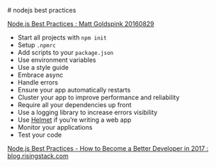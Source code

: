 # nodejs best practices

[Node.js Best Practices : Matt Goldspink 20160829](https://www.codementor.io/mattgoldspink/nodejs-best-practices-du1086jja)

- Start all projects with `npm init`
- Setup `.npmrc`
- Add scripts to your `package.json`
- Use environment variables
- Use a style guide
- Embrace async
- Handle errors
- Ensure your app automatically restarts
- Cluster your app to improve performance and reliability
- Require all your dependencies up front
- Use a logging library to increase errors visibility
- Use [Helmet](https://github.com/helmetjs/helmet) if you’re writing a web app
- Monitor your applications
- Test your code

[Node.js Best Practices - How to Become a Better Developer in 2017 : blog.risingstack.com](https://blog.risingstack.com/node-js-best-practices-2017/)
